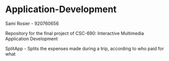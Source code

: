 # Application-Development
Sami Rosier - 920760656

Repository for the final project of CSC-690: Interactive Multimedia Application Development

SplitApp - Splits the expenses made during a trip, according to who paid for what

